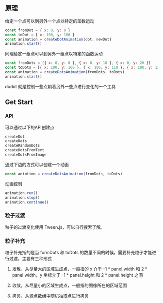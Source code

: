 ## 原理

给定一个点可以到另外一个点以特定的函数运动

``` js
const fromDot = { x: 0, y: 0 }
const toDot = { x: 100, y: 100 }
const animation = createDotAnimation(dot, newDot)
animation.start()
```

同理给定一组点可以到另外一组点以特定的函数运动

``` js
const fromDots = [{ x: 0, y: 0 }, { x: 0, y: 10 }, { x: 0, y: 20 }]
const toDots = [{ x: 100, y: 100 }, { x: 100, y: 110 }, { x: 100, y: 120 }]
const animation = createDotsAnimation(fromDots, toDots)
animation.start()
```

dodot 就是控制一些点朝着另外一些点进行变化的一个工具

## Get Start

### API

可以通过以下的API创建点
``` js
createDot
createDots
createRandomDots
createDotsFromText
createDotsFromImage
```

通过下边的方式可以创建一个动画
``` js
const animtion = createDotsAnimation(fromDots, toDots)
```

动画控制
``` js
animation.run()
animation.stop()
animation.continue()
```

### 粒子过渡

粒子的过渡变化使用 Tween.js，可以自行搜索了解。

### 粒子补充

粒子补充指的是当 formDots 和 toDots 的数量不同的时候，需要补充粒子才能进行过渡，主要有三种形式

1. 发散，从尽量大的区域生成点，一般指的 x 介于 -1 * panel.width 和 2 * panel.width，y 坐标介于 -1 * panel.height 和 2 * panel.height 之间  
2. 收敛，从尽量小的区域生成点，一般指的图像所在的区域范围

3. 拷贝，从源点数组中随机抽取点进行拷贝

